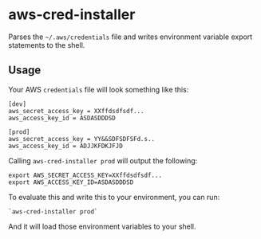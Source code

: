 # aws-cred-installer

Parses the `~/.aws/credentials` file and writes environment variable export statements to the shell.

## Usage

Your AWS `credentials` file will look something like this:

```
[dev]
aws_secret_access_key = XXffdsdfsdf...
aws_access_key_id = ASDASDDDSD

[prod]
aws_secret_access_key = YY&&SDFSDFSFd.s..
aws_access_key_id = ADJJKFDKJFJD
```

Calling `aws-cred-installer prod` will output the following:

```
export AWS_SECRET_ACCESS_KEY=XXffdsdfsdf...
export AWS_ACCESS_KEY_ID=ASDASDDDSD
```

To evaluate this and write this to your environment, you can run:

```
`aws-cred-installer prod`
```

And it will load those environment variables to your shell.